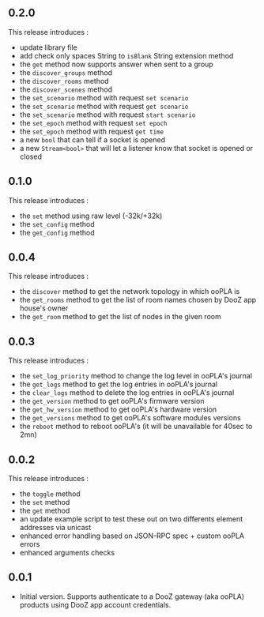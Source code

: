 ## 0.2.0

This release introduces :

- update library file
- add check only spaces String to `isBlank` String extension method
- the `get` method now supports answer when sent to a group
- the `discover_groups` method
- the `discover_rooms` method
- the `discover_scenes` method
- the `set_scenario` method with request `set scenario`
- the `set_scenario` method with request `get scenario`
- the `set_scenario` method with request `start scenario`
- the `set_epoch` method with request `set epoch`
- the `set_epoch` method with request `get time`
- a new `bool` that can tell if a socket is opened
- a new `Stream<bool>` that will let a listener know that socket is opened or closed

## 0.1.0

This release introduces :

- the `set` method using raw level (-32k/+32k)
- the `set_config` method
- the `get_config` method

## 0.0.4

This release introduces :

- the `discover` method to get the network topology in which ooPLA is
- the `get_rooms` method to get the list of room names chosen by DooZ app house's owner
- the `get_room` method to get the list of nodes in the given room

## 0.0.3

This release introduces :

- the `set_log_priority` method to change the log level in ooPLA's journal
- the `get_logs` method to get the log entries in ooPLA's journal
- the `clear_logs` method to delete the log entries in ooPLA's journal
- the `get_version` method to get ooPLA's firmware version
- the `get_hw_version` method to get ooPLA's hardware version
- the `get_versions` method to get ooPLA's software modules versions
- the `reboot` method to reboot ooPLA's (it will be unavailable for 40sec to 2mn)

## 0.0.2

This release introduces :

- the `toggle` method
- the `set` method
- the `get` method
- an update example script to test these out on two differents element addresses via unicast
- enhanced error handling based on JSON-RPC spec + custom ooPLA errors
- enhanced arguments checks

## 0.0.1

- Initial version. Supports authenticate to a DooZ gateway (aka ooPLA) products using DooZ app account credentials.
